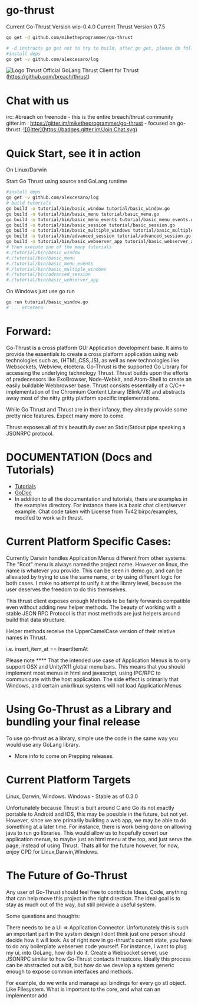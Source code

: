 go-thrust
=========
Current Go-Thrust Version wip-0.4.0
Current Thrust Version 0.7.5

```bash
go get -d github.com/miketheprogrammer/go-thrust

# -d instructs go get not to try to build, after go get, please do following the install instructions
#install deps
go get -v github.com/alexcesaro/log
```

![Logo Thrust](http://i.imgur.com/DwFKI0J.png)
Official GoLang Thrust Client for Thrust (https://github.com/breach/thrust)

Chat with us
==================
irc: #breach on freenode - this is the entire breach/thrust community
gitter.im : https://gitter.im/miketheprogrammer/go-thrust - focused on go-thrust.
[![Gitter](https://badges.gitter.im/Join Chat.svg)](https://gitter.im/miketheprogrammer/go-thrust?utm_source=badge&utm_medium=badge&utm_campaign=pr-badge&utm_content=badge)


Quick Start, see it in action
==================
On Linux/Darwin

Start Go Thrust using source and GoLang runtime
```bash
#install deps
go get -v github.com/alexcesaro/log
# build tutorials
go build -o tutorial/bin/basic_window tutorial/basic_window.go
go build -o tutorial/bin/basic_menu tutorial/basic_menu.go
go build -o tutorial/bin/basic_menu_events tutorial/basic_menu_events.go
go build -o tutorial/bin/basic_session tutorial/basic_session.go
go build -o tutorial/bin/basic_multiple_windows tutorial/basic_multiple_windows.go
go build -o tutorial/bin/advanced_session tutorial/advanced_session.go
go build -o tutorial/bin/basic_webserver_app tutorial/basic_webserver_app.go
# then execute one of the many tutorials
#./tutorial/bin/basic_window
#./tutorial/bin/basic_menu
#./tutorial/bin/basic_menu_events
#./tutorial/bin/basic_multiple_windows
#./tutorial/bin/advanced_session
#./tutorial/bin/basic_webserver_app
```

On Windows just use go run
```bash
go run tutorial/basic_window.go
# ... etcetera
```

Forward:
==================
Go-Thrust is a cross platform GUI Application development base. It aims to provide the
essentials to create a cross platform application using web technologies such as, (HTML,CSS,JS),
as well as new technologies like Websockets, Webview, etcetera. Go-Thrust is the supported Go Library for accessing the underlying technology Thrust. Thrust builds upon the efforts of predecessors like ExoBrowser, Node-Webkit, and Atom-Shell to create an easily buildable Webbrowser base. Thrust consists essentially of a C/C++ implementation of the Chromium Content Library (Blink/V8) and abstracts away most of the nitty gritty platform specific implementations.

While Go Thrust and Thrust are in their infancy, they already provide some pretty nice features.
Expect many more to come.

Thrust exposes all of this beautifully over an Stdin/Stdout pipe speaking a JSONRPC protocol.

DOCUMENTATION (Docs and Tutorials)
================
* [Tutorials](https://github.com/miketheprogrammer/go-thrust/tree/master/doc)
* [GoDoc](http://godoc.org/github.com/miketheprogrammer/go-thrust)
* In addition to all the documentation and tutorials, there are examples in the examples directory. For instance there is a basic chat client/server example.
Chat code taken with License from Tv42 birpc/examples, modifed to work with thrust.

Current Platform Specific Cases:
================
Currently Darwin handles Application Menus different from other systems.
The "Root" menu is always named the project name. However on linux, the name is whatever you provide. This can be seen in demo.go, and can be alleviated by trying to use the same name, or by using different logic for both cases. I make no attempt to unify it at the library level, because the user deserves the freedom to do this themselves.

This thrust client exposes enough Methods to be fairly forwards compatible even without adding new helper methods. The beauty of working with a stable JSON RPC Protocol is that most methods are just helpers around build that data structure.

Helper methods receive the UpperCamelCase version of their relative names in Thrust.

i.e. insert_item_at == InsertItemAt

Please note **** That the intended use case of Application Menus is to only support 
OSX and Unity/X11 global menu bars. This means that you should implement most menus in html and javascript, using IPC/RPC to communicate with the host application. The side effect is primarily that Windows, and certain unix/linux systems will not load ApplicationMenus 


Using Go-Thrust as a Library and bundling your final release
==========================
To use go-thrust as a library, simple use the code in the same way you would use any GoLang library.

- More info to come on Prepping releases.

Current Platform Targets
================
Linux, Darwin, Windows.
Windows - Stable as of 0.3.0

Unfortunately because Thrust is built around C and Go its not exactly portable to Android and IOS, this may be possible in the future, but not yet. However, since we are primarily building a web app, we may be able to do something at a later time. For instance, there is work being done on allowing java to run go libraries. This would allow us to hopefully covert our application menus, to maybe just an html menu at the top, and just serve the page, instead of using Thrust. Thats all for the future however, for now, enjoy CPD for Linux,Darwin,Windows.


The Future of Go-Thrust
================
Any user of Go-Thrust should feel free to contribute Ideas, Code, anything that can help move this project in the right direction. The ideal goal is to stay as much out of the way, but still provide a useful system.

Some questions and thoughts:

There needs to be a UI => Application Connector. Unfortunately this is such an important part in the system design I dont think just one person should decide how it will look. As of right now in go-thrust's current state, you have to do any boilerplate webserver code yourself. For instance, I want to plug my ui, into GoLang, how do I do it. Create a Websocket server, use JSONRPC similar to how Go-Thrust contacts thrustcore. Ideally this process can be abstracted out a bit, but how do we develop a system generic enough to expose common interfaces and methods. 

For example, do we write and manage api bindings for every go stl object. Like Filesystem. What is important to the core, and what can an implementor add.




```

